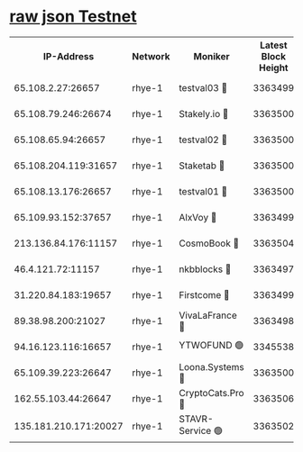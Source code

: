 
[raw json Testnet](https://rpc-check.quickt.stavr.tech/quickt/rpc-quickt-result.json)
=


<table><tr><th>IP-Address</th><th>Network</th><th>Moniker</th><th>Latest Block Height</th><th>Earliest Block Height</th><th>Catching Up</th><th>Voting Power</th><th>Scan Time</th></tr><tr><td>65.108.2.27:26657</td><td>rhye-1</td><td>testval03 🔴</td><td>3363499</td><td>1</td><td>False</td><td>5002050</td><td>2023-11-28T17:45:14.683644519UTC</td></tr><tr><td>65.108.79.246:26674</td><td>rhye-1</td><td>Stakely.io 🔴</td><td>3363500</td><td>1</td><td>False</td><td>10</td><td>2023-11-28T17:45:17.077005453UTC</td></tr><tr><td>65.108.65.94:26657</td><td>rhye-1</td><td>testval02 🔴</td><td>3363500</td><td>1</td><td>False</td><td>5002050</td><td>2023-11-28T17:45:17.448771102UTC</td></tr><tr><td>65.108.204.119:31657</td><td>rhye-1</td><td>Staketab 🔴</td><td>3363500</td><td>1</td><td>False</td><td>9900</td><td>2023-11-28T17:45:20.247340767UTC</td></tr><tr><td>65.108.13.176:26657</td><td>rhye-1</td><td>testval01 🔴</td><td>3363500</td><td>1</td><td>False</td><td>9582010</td><td>2023-11-28T17:45:20.605044784UTC</td></tr><tr><td>65.109.93.152:37657</td><td>rhye-1</td><td>AlxVoy 🔴</td><td>3363499</td><td>433101</td><td>False</td><td>92921</td><td>2023-11-28T17:45:11.920291968UTC</td></tr><tr><td>213.136.84.176:11157</td><td>rhye-1</td><td>CosmoBook 🔴</td><td>3363504</td><td>1674001</td><td>False</td><td>1528057</td><td>2023-11-28T17:45:45.821799734UTC</td></tr><tr><td>46.4.121.72:11157</td><td>rhye-1</td><td>nkbblocks 🔴</td><td>3363497</td><td>1781001</td><td>False</td><td>81901</td><td>2023-11-28T17:45:02.951994323UTC</td></tr><tr><td>31.220.84.183:19657</td><td>rhye-1</td><td>Firstcome 🔴</td><td>3363499</td><td>2731501</td><td>False</td><td>732206</td><td>2023-11-28T17:45:14.292195135UTC</td></tr><tr><td>89.38.98.200:21027</td><td>rhye-1</td><td>VivaLaFrance 🔴</td><td>3363498</td><td>2863001</td><td>False</td><td>10000</td><td>2023-11-28T17:45:09.504819875UTC</td></tr><tr><td>94.16.123.116:16657</td><td>rhye-1</td><td>YTWOFUND 🟢</td><td>3345538</td><td>3089301</td><td>False</td><td>0</td><td>2023-11-28T17:45:48.170412939UTC</td></tr><tr><td>65.109.39.223:26647</td><td>rhye-1</td><td>Loona.Systems 🔴</td><td>3363500</td><td>3287001</td><td>False</td><td>9949</td><td>2023-11-28T17:45:19.836107172UTC</td></tr><tr><td>162.55.103.44:26647</td><td>rhye-1</td><td>CryptoCats.Pro 🔴</td><td>3363506</td><td>3287001</td><td>False</td><td>9999</td><td>2023-11-28T17:45:50.468543464UTC</td></tr><tr><td>135.181.210.171:20027</td><td>rhye-1</td><td>STAVR-Service 🟢</td><td>3363502</td><td>3360001</td><td>False</td><td>0</td><td>2023-11-28T17:45:29.143742524UTC</td></tr></table>